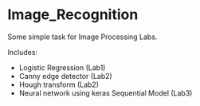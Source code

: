 # Image_Recognition

Some simple task for Image Processing Labs.

Includes:
 - Logistic Regression (Lab1)
 - Canny edge detector (Lab2)
 - Hough transform (Lab2)
 - Neural network using keras Sequential Model (Lab3)
